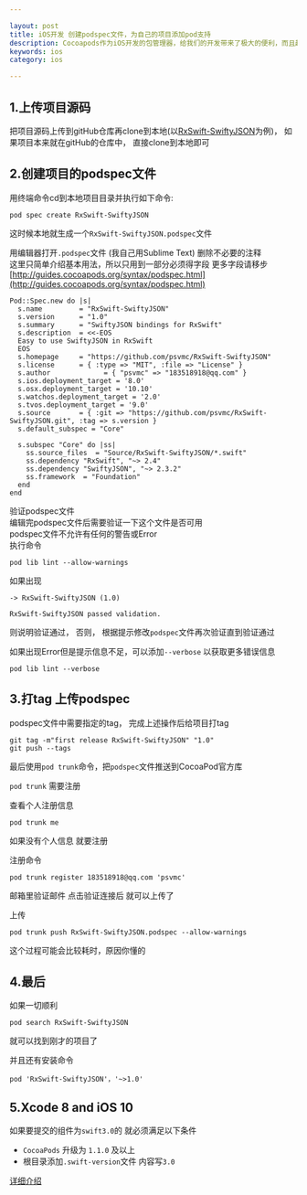 ```yaml
---

layout: post
title: iOS开发 创建podspec文件，为自己的项目添加pod支持
description: Cocoapods作为iOS开发的包管理器，给我们的开发带来了极大的便利，而且越来越多的第三方类库支持Pod，可以通过Pod傻瓜式的集成到自己的工程中，那么问题来了，我自己也有一系列的小工具类，怎么让它也支持pod集成进而让其他朋友方便的使用呢。
keywords: ios
category: ios

---
```


## 1.上传项目源码

把项目源码上传到gitHub仓库再clone到本地(以[RxSwift-SwiftyJSON](https://github.com/psvmc/RxSwift-SwiftyJSON)为例)， 如果项目本来就在gitHub的仓库中， 直接clone到本地即可

## 2.创建项目的podspec文件

用终端命令cd到本地项目目录并执行如下命令:

```
pod spec create RxSwift-SwiftyJSON
```

这时候本地就生成一个`RxSwift-SwiftyJSON.podspec`文件

用编辑器打开`.podspec`文件 (我自己用Sublime Text)
删除不必要的注释  
这里只简单介绍基本用法，所以只用到一部分必须得字段 更多字段请移步[http://guides.cocoapods.org/syntax/podspec.html](http://guides.cocoapods.org/syntax/podspec.html)


```
Pod::Spec.new do |s|
  s.name         = "RxSwift-SwiftyJSON"
  s.version      = "1.0"
  s.summary      = "SwiftyJSON bindings for RxSwift"
  s.description  = <<-EOS
  Easy to use SwiftyJSON in RxSwift
  EOS
  s.homepage     = "https://github.com/psvmc/RxSwift-SwiftyJSON"
  s.license      = { :type => "MIT", :file => "License" }
  s.author             = { "psvmc" => "183518918@qq.com" }
  s.ios.deployment_target = '8.0'
  s.osx.deployment_target = '10.10'
  s.watchos.deployment_target = '2.0'
  s.tvos.deployment_target = '9.0'
  s.source       = { :git => "https://github.com/psvmc/RxSwift-SwiftyJSON.git", :tag => s.version }
  s.default_subspec = "Core"

  s.subspec "Core" do |ss|
    ss.source_files  = "Source/RxSwift-SwiftyJSON/*.swift"
    ss.dependency "RxSwift", "~> 2.4"
    ss.dependency "SwiftyJSON", "~> 2.3.2"
    ss.framework  = "Foundation"
  end
end
```


验证podspec文件  
编辑完podspec文件后需要验证一下这个文件是否可用  
podspec文件不允许有任何的警告或Error  
执行命令

```
pod lib lint --allow-warnings
```

如果出现

```
-> RxSwift-SwiftyJSON (1.0)

RxSwift-SwiftyJSON passed validation.
```

则说明验证通过， 否则， 根据提示修改`podspec`文件再次验证直到验证通过

如果出现Error但是提示信息不足，可以添加`--verbose` 以获取更多错误信息

```
pod lib lint --verbose
```

## 3.打tag 上传podspec

podspec文件中需要指定的tag， 完成上述操作后给项目打tag

```
git tag -m"first release RxSwift-SwiftyJSON" "1.0"
git push --tags
```

最后使用`pod trunk`命令，把`podspec`文件推送到CocoaPod官方库

`pod trunk` 需要注册

查看个人注册信息

```
pod trunk me
```

如果没有个人信息 就要注册

注册命令

```
pod trunk register 183518918@qq.com 'psvmc'
```

邮箱里验证邮件  点击验证连接后 就可以上传了

上传

```
pod trunk push RxSwift-SwiftyJSON.podspec --allow-warnings
```

这个过程可能会比较耗时，原因你懂的

## 4.最后

如果一切顺利

```
pod search RxSwift-SwiftyJSON
```

就可以找到刚才的项目了    

并且还有安装命令

```
pod 'RxSwift-SwiftyJSON'，'~>1.0'
```

## 5.Xcode 8 and iOS 10

如果要提交的组件为`swift3.0`的 就必须满足以下条件

+ `CocoaPods` 升级为 `1.1.0` 及以上
+ 根目录添加`.swift-version`文件 内容写`3.0`

[详细介绍](http://blog.cocoapods.org/CocoaPods-1.1.0/)